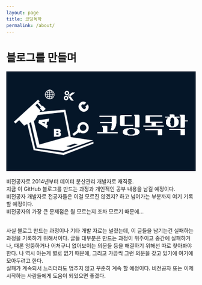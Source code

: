 ```yaml
---
layout: page
title: 코딩독학
permalink: /about/
---
```

# 블로그를 만들며  

![logo](/assets/img/infos/open-graph.jpg)  

비전공자로 2014년부터 데이터 분산관리 개발자로 재직중.  
지금 이 GitHub 블로그를 만드는 과정과 개인적인 공부 내용을 남길 예정이다.  
비전공자 개발자로 전공자들은 이걸 모르진 않겠지? 하고 넘어가는 부분까지 여기 기록할 예정이다.  
비전공자의 가장 큰 문제점은 뭘 모르는지 조차 모르기 때문에...  

<br>
사실 블로그 만드는 과정이나 기타 개발 자료는 널렸는데,   
이 글들을 남기는건 실패하는 과정을 기록하기 위해서이다.  
글들 대부분은 만드는 과정이 위주이고 중간에 실패하거나,   
때론 엉뚱하거나 어처구니 없어보이는 의문들 등을 해결하기 위해선 따로 찾아봐야 한다.  
나 역시 아는게 별로 없기 때문에, 그리고 가끔씩 그런 의문을 갖고 있기에 여기에 모아두려고 한다.  
<br>
실패가 계속되서 느리더라도 멈추지 않고 꾸준히 계속 할 예정이다.  
비전공자 또는 이제 시작하는 사람들에게 도움이 되었으면 좋겠다.  


